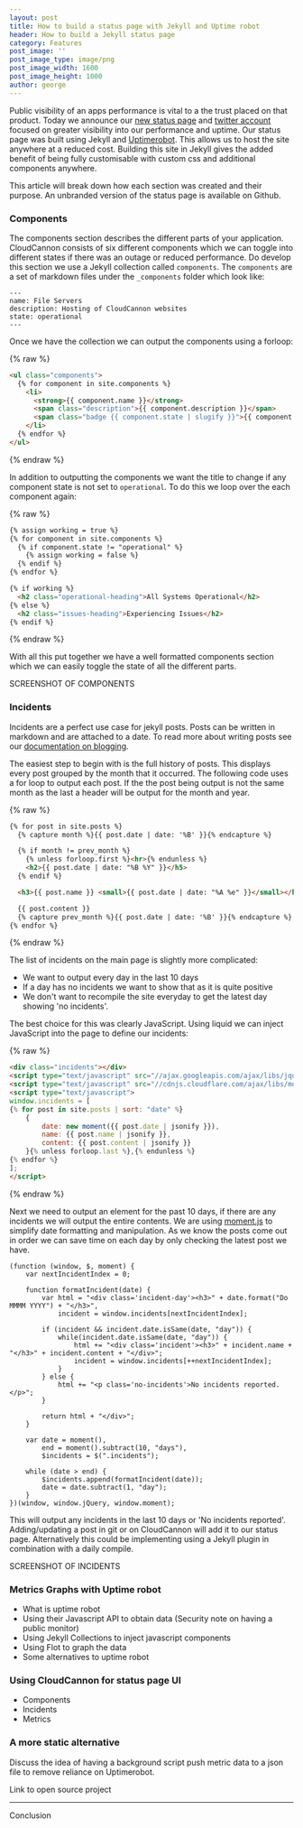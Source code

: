 ```yaml
---
layout: post
title: How to build a status page with Jekyll and Uptime robot
header: How to build a Jekyll status page
category: Features
post_image: ''
post_image_type: image/png
post_image_width: 1600
post_image_height: 1000
author: george
---
```


Public visibility of an apps performance is vital to a the trust placed on that product. Today we announce our [new status page](http://status.cloudcannon.com/) and [twitter account](https://twitter.com/CCAppStatus) focused on greater visibility into our performance and uptime. Our status page was built using Jekyll and [Uptimerobot](https://uptimerobot.com/). This allows us to host the site anywhere at a reduced cost. Building this site in Jekyll gives the added benefit of being fully customisable with custom css and additional components anywhere.

This article will break down how each section was created and their purpose. An unbranded version of the status page is available on Github.

### Components

The components section describes the different parts of your application. CloudCannon consists of six different components which we can toggle into different states if there was an outage or reduced performance. Do develop this section we use a Jekyll collection called `components`. The `components` are a set of markdown files under the `_components` folder which look like:

~~~
---
name: File Servers
description: Hosting of CloudCannon websites
state: operational
---
~~~

Once we have the collection we can output the components using a forloop:

{% raw %}
~~~html
<ul class="components">
  {% for component in site.components %}
    <li>
      <strong>{{ component.name }}</strong>
      <span class="description">{{ component.description }}</span>
      <span class="badge {{ component.state | slugify }}">{{ component.state }}</span>
    </li>
  {% endfor %}
</ul>
~~~
{% endraw %}

In addition to outputting the components we want the title to change if any component state is not set to `operational`. To do this we loop over the each component again:

{% raw %}
~~~html
{% assign working = true %}
{% for component in site.components %}
  {% if component.state != "operational" %}
    {% assign working = false %}
  {% endif %}
{% endfor %}

{% if working %}
  <h2 class="operational-heading">All Systems Operational</h2>
{% else %}
  <h2 class="issues-heading">Experiencing Issues</h2>
{% endif %}
~~~
{% endraw %}

With all this put together we have a well formatted components section which we can easily toggle the state of all the different parts.

SCREENSHOT OF COMPONENTS

### Incidents

Incidents are a perfect use case for jekyll posts. Posts can be written in markdown and are attached to a date. To read more about writing posts see our [documentation on blogging](http://docs.cloudcannon.com/editing/blogging/). 

The easiest step to begin with is the full history of posts. This displays every post grouped by the month that it occurred. The following code uses a for loop to output each post. If the the post being output is not the same month as the last a header will be output for the month and year.

{% raw %}
~~~html
{% for post in site.posts %}
  {% capture month %}{{ post.date | date: '%B' }}{% endcapture %}

  {% if month != prev_month %}
    {% unless forloop.first %}<hr>{% endunless %}
    <h2>{{ post.date | date: "%B %Y" }}</h5>
  {% endif %}

  <h3>{{ post.name }} <small>{{ post.date | date: "%A %e" }}</small></h3>

  {{ post.content }}
  {% capture prev_month %}{{ post.date | date: '%B' }}{% endcapture %}
{% endfor %}
~~~
{% endraw %}

The list of incidents on the main page is slightly more complicated: 

- We want to output every day in the last 10 days
- If a day has no incidents we want to show that as it is quite positive
- We don't want to recompile the site everyday to get the latest day showing 'no incidents'.

The best choice for this was clearly JavaScript. Using liquid we can inject JavaScript into the page to define our incidents: 

{% raw %}
~~~html
<div class="incidents"></div>
<script type="text/javascript" src="//ajax.googleapis.com/ajax/libs/jquery/1.12.0/jquery.min.js"></script>
<script type="text/javascript" src="//cdnjs.cloudflare.com/ajax/libs/moment.js/2.11.1/moment.min.js"></script>
<script type="text/javascript">
window.incidents = [
{% for post in site.posts | sort: "date" %}
	{
		date: new moment({{ post.date | jsonify }}),
		name: {{ post.name | jsonify }},
		content: {{ post.content | jsonify }}
	}{% unless forloop.last %},{% endunless %}
{% endfor %}
];
</script>
~~~
{% endraw %}

Next we need to output an element for the past 10 days, if there are any incidents we will output the entire contents. We are using [moment.js](http://momentjs.com/) to simplify date formatting and manipulation. As we know the posts come out in order we can save time on each day by only checking the latest post we have.

~~~
(function (window, $, moment) {
	var nextIncidentIndex = 0;

	function formatIncident(date) {
		var html = "<div class='incident-day'><h3>" + date.format("Do MMMM YYYY") + "</h3>",
			incident = window.incidents[nextIncidentIndex];

		if (incident && incident.date.isSame(date, "day")) {
			while(incident.date.isSame(date, "day")) {
				html += "<div class='incident'><h3>" + incident.name + "</h3>" + incident.content + "</div>";
				incident = window.incidents[++nextIncidentIndex];
			}
		} else {
			html += "<p class='no-incidents'>No incidents reported.</p>";
		}

		return html + "</div>";
	}

	var date = moment(),
		end = moment().subtract(10, "days"),
		$incidents = $(".incidents");

	while (date > end) {
		$incidents.append(formatIncident(date));
		date = date.subtract(1, "day");
	}
})(window, window.jQuery, window.moment);
~~~

This will output any incidents in the last 10 days or 'No incidents reported'. Adding/updating a post in git or on CloudCannon will add it to our status page. Alternatively this could be implementing using a Jekyll plugin in combination with a daily compile.

SCREENSHOT OF INCIDENTS

### Metrics Graphs with Uptime robot

* What is uptime robot
* Using their Javascript API to obtain data (Security note on having a public monitor)
* Using Jekyll Collections to inject javascript components
* Using Flot to graph the data
* Some alternatives to uptime robot

### Using CloudCannon for status page UI

* Components
* Incidents
* Metrics

### A more static alternative

Discuss the idea of having a background script push metric data to a json file to remove reliance on Uptimerobot.

Link to open source project

---

Conclusion

&nbsp;